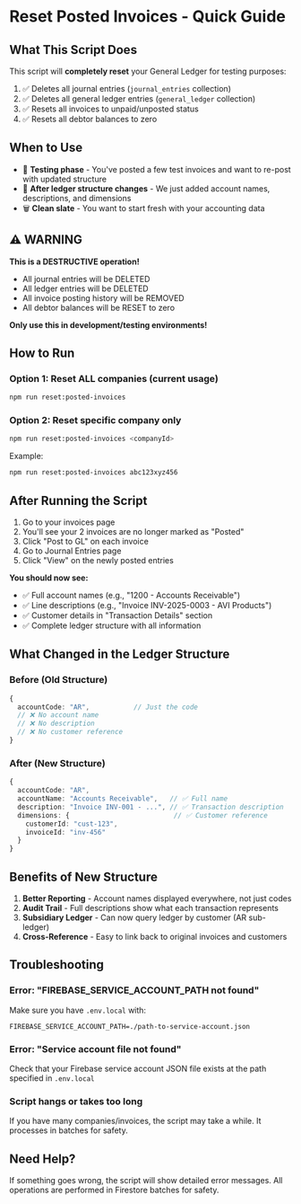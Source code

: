# Reset Posted Invoices - Quick Guide

## What This Script Does

This script will **completely reset** your General Ledger for testing purposes:

1. ✅ Deletes all journal entries (`journal_entries` collection)
2. ✅ Deletes all general ledger entries (`general_ledger` collection)
3. ✅ Resets all invoices to unpaid/unposted status
4. ✅ Resets all debtor balances to zero

## When to Use

- 🧪 **Testing phase** - You've posted a few test invoices and want to re-post with updated structure
- 🔄 **After ledger structure changes** - We just added account names, descriptions, and dimensions
- 🗑️ **Clean slate** - You want to start fresh with your accounting data

## ⚠️ WARNING

**This is a DESTRUCTIVE operation!**

- All journal entries will be DELETED
- All ledger entries will be DELETED
- All invoice posting history will be REMOVED
- All debtor balances will be RESET to zero

**Only use this in development/testing environments!**

## How to Run

### Option 1: Reset ALL companies (current usage)

```bash
npm run reset:posted-invoices
```

### Option 2: Reset specific company only

```bash
npm run reset:posted-invoices <companyId>
```

Example:
```bash
npm run reset:posted-invoices abc123xyz456
```

## After Running the Script

1. Go to your invoices page
2. You'll see your 2 invoices are no longer marked as "Posted"
3. Click "Post to GL" on each invoice
4. Go to Journal Entries page
5. Click "View" on the newly posted entries

**You should now see:**
- ✅ Full account names (e.g., "1200 - Accounts Receivable")
- ✅ Line descriptions (e.g., "Invoice INV-2025-0003 - AVI Products")
- ✅ Customer details in "Transaction Details" section
- ✅ Complete ledger structure with all information

## What Changed in the Ledger Structure

### Before (Old Structure)
```typescript
{
  accountCode: "AR",           // Just the code
  // ❌ No account name
  // ❌ No description
  // ❌ No customer reference
}
```

### After (New Structure)
```typescript
{
  accountCode: "AR",
  accountName: "Accounts Receivable",   // ✅ Full name
  description: "Invoice INV-001 - ...", // ✅ Transaction description
  dimensions: {                          // ✅ Customer reference
    customerId: "cust-123",
    invoiceId: "inv-456"
  }
}
```

## Benefits of New Structure

1. **Better Reporting** - Account names displayed everywhere, not just codes
2. **Audit Trail** - Full descriptions show what each transaction represents
3. **Subsidiary Ledger** - Can now query ledger by customer (AR sub-ledger)
4. **Cross-Reference** - Easy to link back to original invoices and customers

## Troubleshooting

### Error: "FIREBASE_SERVICE_ACCOUNT_PATH not found"

Make sure you have `.env.local` with:
```
FIREBASE_SERVICE_ACCOUNT_PATH=./path-to-service-account.json
```

### Error: "Service account file not found"

Check that your Firebase service account JSON file exists at the path specified in `.env.local`

### Script hangs or takes too long

If you have many companies/invoices, the script may take a while. It processes in batches for safety.

## Need Help?

If something goes wrong, the script will show detailed error messages. All operations are performed in Firestore batches for safety.
